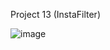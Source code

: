 Project 13 (InstaFilter)


![image](https://github.com/lucasnsp/100DaysOfSwift/assets/122572631/fc4802f5-7cd7-47ad-a81c-c751fdf4aace)

